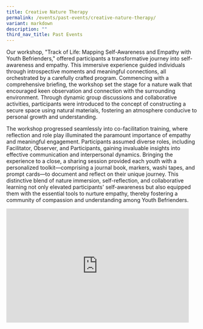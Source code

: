```yaml
---
title: Creative Nature Therapy
permalink: /events/past-events/creative-nature-therapy/
variant: markdown
description: ""
third_nav_title: Past Events
---
```

Our workshop, "Track of Life: Mapping Self-Awareness and Empathy with Youth Befrienders," offered participants a transformative journey into self-awareness and empathy. This immersive experience guided individuals through introspective moments and meaningful connections, all orchestrated by a carefully crafted program. Commencing with a comprehensive briefing, the workshop set the stage for a nature walk that encouraged keen observation and connection with the surrounding environment. Through dynamic group discussions and collaborative activities, participants were introduced to the concept of constructing a secure space using natural materials, fostering an atmosphere conducive to personal growth and understanding.

The workshop progressed seamlessly into co-facilitation training, where reflection and role play illuminated the paramount importance of empathy and meaningful engagement. Participants assumed diverse roles, including Facilitator, Observer, and Participants, gaining invaluable insights into effective communication and interpersonal dynamics. Bringing the experience to a close, a sharing session provided each youth with a personalized toolkit—comprising a journal book, markers, washi tapes, and prompt cards—to document and reflect on their unique journey. This distinctive blend of nature immersion, self-reflection, and collaborative learning not only elevated participants' self-awareness but also equipped them with the essential tools to nurture empathy, thereby fostering a community of compassion and understanding among Youth Befrienders.


<iframe allowfullscreen="true" height="299" width="480" frameborder="0" src="https://docs.google.com/presentation/d/e/2PACX-1vQQRvaoT2Bwm4cA-9i-Mvr9hjV6-JXhISq1S0SKT_xM8E2N4kB241MrGNOvZgQPJwvN9G2n4U2H_hmZ/embed?start=true&amp;loop=true&amp;delayms=5000"></iframe>